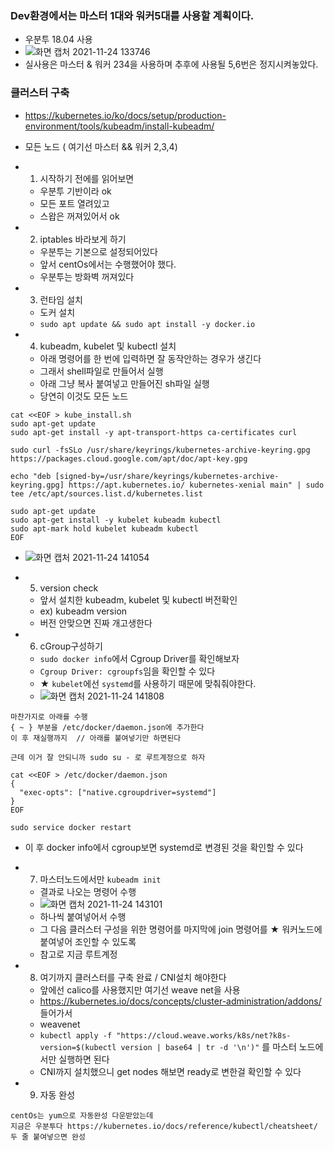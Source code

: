 ### Dev환경에서는 마스터 1대와 워커5대를 사용할 계획이다.
- 우분투 18.04 사용
- ![화면 캡처 2021-11-24 133746](https://user-images.githubusercontent.com/62214428/143175841-43957755-9e49-4883-bf12-5cb058872953.png)
- 실사용은 마스터  & 워커 234을 사용하며 추후에 사용될 5,6번은 정지시켜놓았다.


### 클러스터 구축
- https://kubernetes.io/ko/docs/setup/production-environment/tools/kubeadm/install-kubeadm/
- 모든 노드 ( 여기선 마스터 && 워커 2,3,4)
- 1. 시작하기 전에를 읽어보면
   - 우분투 기반이라 ok 
   - 모든 포트 열려있고
   - 스왑은 꺼져있어서 ok

- 2. iptables 바라보게 하기
  - 우분투는 기본으로 설정되어있다
  - 앞서 centOs에서는 수행했어야 했다.
  - 우분투는 방화벽 꺼져있다

- 3. 런타임 설치
  - 도커 설치
  - `sudo apt update && sudo apt install -y docker.io`

- 4. kubeadm, kubelet 및 kubectl 설치
  - 아래 명령어를 한 번에 입력하면 잘 동작안하는 경우가 생긴다
  - 그래서 shell파일로 만들어서 실행
  - 아래 그냥 복사 붙여넣고 만들어진 sh파일 실행
  - 당연히 이것도 모든 노드 
```
cat <<EOF > kube_install.sh
sudo apt-get update
sudo apt-get install -y apt-transport-https ca-certificates curl

sudo curl -fsSLo /usr/share/keyrings/kubernetes-archive-keyring.gpg https://packages.cloud.google.com/apt/doc/apt-key.gpg

echo "deb [signed-by=/usr/share/keyrings/kubernetes-archive-keyring.gpg] https://apt.kubernetes.io/ kubernetes-xenial main" | sudo tee /etc/apt/sources.list.d/kubernetes.list

sudo apt-get update
sudo apt-get install -y kubelet kubeadm kubectl
sudo apt-mark hold kubelet kubeadm kubectl
EOF
```
  - ![화면 캡처 2021-11-24 141054](https://user-images.githubusercontent.com/62214428/143178565-5d5ad02d-7941-4687-850d-7bed36add624.png)

- 5. version check
  - 앞서 설치한 kubeadm, kubelet 및 kubectl 버전확인
  - ex) kubeadm version
  - 버전 안맞으면 진짜 개고생한다

- 6. cGroup구성하기
  - `sudo docker info`에서 Cgroup Driver를 확인해보자
  - `Cgroup Driver: cgroupfs`임을 확인할 수 있다
  - ★ `kubelet`에선 `systemd`를 사용하기 때문에 맞춰줘야한다.
  - ![화면 캡처 2021-11-24 141808](https://user-images.githubusercontent.com/62214428/143179219-c5503437-e9ec-4179-ab2f-4bd6c83dd1d3.png)
```
마찬가지로 아래를 수행
{ ~ } 부분을 /etc/docker/daemon.json에 추가한다
이 후 재실행까지  // 아래를 붙여넣기만 하면된다

근데 이거 잘 안되니까 sudo su - 로 루트계정으로 하자

cat <<EOF > /etc/docker/daemon.json
{
  "exec-opts": ["native.cgroupdriver=systemd"]
}
EOF

sudo service docker restart
```
  - 이 후 docker info에서 cgroup보면 systemd로 변경된 것을 확인할 수 있다

- 7. 마스터노드에서만 `kubeadm init`
   - 결과로 나오는 명령어 수행
   - ![화면 캡처 2021-11-24 143101](https://user-images.githubusercontent.com/62214428/143180491-ae67737d-cbf6-434e-b802-25da08c6a57b.png)
   - 하나씩 붙여넣어서 수행
   - 그 다음 클러스터 구성을 위한 명령어를 마지막에 join 명령어를 ★ 워커노드에 붙여넣어 조인할 수 있도록
   - 참고로 지금 루트계정


- 8. 여기까지 클러스터를 구축 완료 / CNI설치 해야한다
  - 앞에선 calico를 사용했지만 여기선 weave net을 사용
  - https://kubernetes.io/docs/concepts/cluster-administration/addons/ 들어가서 
  - weavenet
  - `kubectl apply -f "https://cloud.weave.works/k8s/net?k8s-version=$(kubectl version | base64 | tr -d '\n')"` 를 마스터 노드에서만 실행하면 된다
  - CNI까지 설치했으니 get nodes 해보면 ready로 변한걸 확인할 수 있다


- 9. 자동 완성
```
centOs는 yum으로 자동완성 다운받았는데
지금은 우분투다 https://kubernetes.io/docs/reference/kubectl/cheatsheet/ 두 줄 붙여넣으면 완성
```









